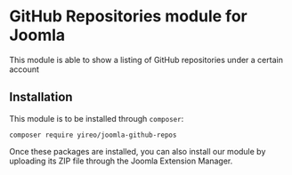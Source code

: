 # GitHub Repositories module for Joomla
This module is able to show a listing of GitHub repositories under a certain account

## Installation
This module is to be installed through `composer`:

    composer require yireo/joomla-github-repos

Once these packages are installed, you can also install our module by uploading its ZIP file through the Joomla Extension Manager. 
